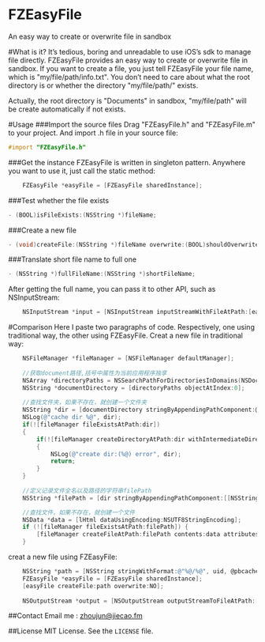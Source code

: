FZEasyFile
==========

An easy way to create or overwrite file in sandbox

#What is it?
It’s tedious, boring and unreadable to use iOS’s sdk to manage file directly. FZEasyFile provides an easy way to create or overwrite file in sandbox. If you want to create a file, you just tell FZEasyFile your file name, which is "my/file/path/info.txt". You don’t need to care about what the root directory is or whether the directory "my/file/path/" exists. 

Actually, the root directory is "Documents" in sandbox, "my/file/path" will be create automatically if not exists.

#Usage
###Import the source files
Drag "FZEasyFile.h" and "FZEasyFile.m" to your project. And import .h file in your source file:
```objective-c
#import "FZEasyFile.h"
```

###Get the instance
FZEasyFile is written in singleton pattern. Anywhere you want to use it, just call the static method:
```objective-c
    FZEasyFile *easyFile = [FZEasyFile sharedInstance];
```
###Test whether the file exists
```objective-c
- (BOOL)isFileExists:(NSString *)fileName;
```

###Create a new file
```objective-c
- (void)createFile:(NSString *)fileName overwrite:(BOOL)shouldOverwrite;
```

###Translate short file name to full one
```objective-c
- (NSString *)fullFileName:(NSString *)shortFileName;
```
After getting the full name, you can pass it to other API, such as NSInputStream:
```objective-c
    NSInputStream *input = [NSInputStream inputStreamWithFileAtPath:[easyFile fullFileName:@"my/file/path/info.txt"]];
```

#Comparison
Here I paste two paragraphs of code. Respectively, one using traditional way, the other using FZEasyFile.
Creat a new file in traditional way:
```objective-c
    NSFileManager *fileManager = [NSFileManager defaultManager];
    
    //获取document路径,括号中属性为当前应用程序独享
    NSArray *directoryPaths = NSSearchPathForDirectoriesInDomains(NSDocumentDirectory, NSUserDomainMask, YES);
    NSString *documentDirectory = [directoryPaths objectAtIndex:0];
    
    //查找文件夹，如果不存在，就创建一个文件夹
    NSString *dir = [documentDirectory stringByAppendingPathComponent:@SAVEDIR];
    NSLog(@"cache dir %@", dir);
    if(![fileManager fileExistsAtPath:dir])
    {
        if(![fileManager createDirectoryAtPath:dir withIntermediateDirectories:YES attributes:nil error:nil])
        {
            NSLog(@"create dir:(%@) error", dir);
            return;
        }
    }
    
    //定义记录文件全名以及路径的字符串filePath
    NSString *filePath = [dir stringByAppendingPathComponent:[[NSString alloc]initWithFormat:@"/%@", filename]];

    //查找文件，如果不存在，就创建一个文件
    NSData *data = [lHtml dataUsingEncoding:NSUTF8StringEncoding];
    if (![fileManager fileExistsAtPath:filePath]) {
        [fileManager createFileAtPath:filePath contents:data attributes:nil];
    }
```
creat a new file using FZEasyFile:
```objective-c
    NSString *path = [NSString stringWithFormat:@"%@/%@", uid, @pbcache_file_pbmsgs];
    FZEasyFile *easyFile = [FZEasyFile sharedInstance];
    [easyFile createFile:path overwrite:NO];
    
    NSOutputStream *output = [NSOutputStream outputStreamToFileAtPath:[easyFile fullFileName:path] append:NO];
```

##Contact
Email me : [zhoujun@jiecao.fm](mailto:zhoujun@jiecao.fm)

##License
MIT License. See the `LICENSE` file.
